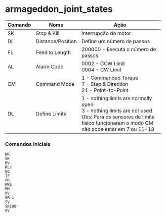 # armageddon_joint_states

| Comando | Nome              | Ação                                                         |
| ------- | ----------------- | ------------------------------------------------------------ |
| SK      | Stop & Kill       | Interrupção do motor                                         |
| DI      | Distance/Position | Define um número de passos                                   |
| FL      | Feed to Length    | 200000 - Executa o número de passos                          |
| AL      | Alarm Code        | 0002 - CCW Limit<br/>0004 - CW Limit                         |
| CM      | Command Mode      | 1 - Commanded Torque<br />7 - Step & Direction<br />21 - Point-to-Point |
| DL      | Define Limits     | 1 - nothing limits are normally open<br />3 - nothing limits are not used<br />Obs: Para os sensores de limite físico funcionarem o modo CM não pode estar em  7 ou  11-18 |

### Comandos iniciais 

```serial
HR
SK
MV
RLs
EG
IF
PR
PR5
PM
RV
SR-1
SV
SR100
SV
```

